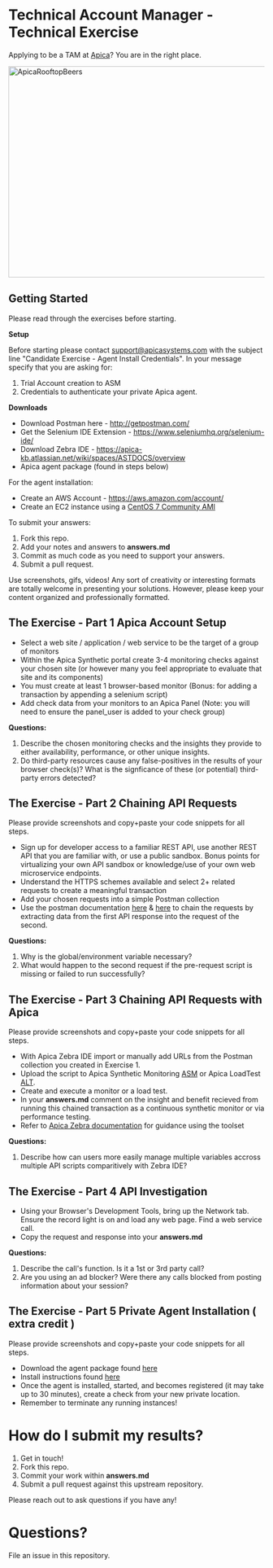 # Technical Account Manager - Technical Exercise

Applying to be a TAM at [Apica](https://apicasystems.com)? You are in the right place. 

<img src="https://files.apicasystem.com/HiringEngineersUS/Apica+Rooftop+Meetup.jpeg" width="625px" height="415" alt="ApicaRooftopBeers" title="Apica Team on our Santa Monica rooftop">


## Getting Started

Please read through the exercises before starting.

**Setup**

Before starting please contact support@apicasystems.com with the subject line "Candidate Exercise - Agent Install Credentials".  In your message specify that you are asking for:
1) Trial Account creation to ASM 
2) Credentials to authenticate your private Apica agent.

**Downloads**

* Download Postman here - http://getpostman.com/
* Get the Selenium IDE Extension - https://www.seleniumhq.org/selenium-ide/
* Download Zebra IDE - https://apica-kb.atlassian.net/wiki/spaces/ASTDOCS/overview
* Apica agent package (found in steps below)

For the agent installation:
- Create an AWS Account - https://aws.amazon.com/account/
- Create an EC2 instance using a [CentOS 7 Community AMI](https://aws.amazon.com/marketplace/pp/B00O7WM7QW?ref=cns_srchrow)

To submit your answers:

1. Fork this repo.
2. Add your notes and answers to **answers.md**
3. Commit as much code as you need to support your answers.
4. Submit a pull request.

Use screenshots, gifs, videos! Any sort of creativity or interesting formats are totally welcome in presenting your solutions.  However, please keep your content organized and professionally formatted.



## The Exercise - Part 1 Apica Account Setup

- Select a web site / application / web service to be the target of a group of monitors
- Within the Apica Synthetic portal create 3-4 monitoring checks against your chosen site (or however many you feel appropriate to evaluate that site and its components)
- You must create at least 1 browser-based monitor  (Bonus: for adding a transaction by appending a selenium script)
- Add check data from your monitors to an Apica Panel (Note: you will need to ensure the panel_user is added to your check group)

**Questions:**
1. Describe the chosen monitoring checks and the insights they provide to either availability, performance, or other unique insights.
2. Do third-party resources cause any false-positives in the results of your browser check(s)?  What is the signficance of these (or potential) third-party errors detected?



## The Exercise - Part 2 Chaining API Requests

Please provide screenshots and copy+paste your code snippets for all steps.

- Sign up for developer access to a familiar REST API, use another REST API that you are familiar with, or use a public sandbox.  Bonus points for virtualizing your own API sandbox or knowledge/use of your own web microservice endpoints.
- Understand the HTTPS schemes available and select 2+ related requests to create a meaningful transaction
- Add your chosen requests into a simple Postman collection
- Use the postman documentation [here](https://blog.getpostman.com) & [here](https://learning.getpostman.com/) to chain the requests by extracting data from the first API response into the request of the second.

**Questions:**
1. Why is the global/environment variable necessary?
2. What would happen to the second request if the pre-request script is missing or failed to run successfully?


## The Exercise - Part 3 Chaining API Requests with Apica

Please provide screenshots and copy+paste your code snippets for all steps.

- With Apica Zebra IDE import or manually add URLs from the Postman collection you created in Exercise 1.
- Upload the script to Apica Synthetic Monitoring [ASM](https://wpm.apicasystem.com/) or Apica LoadTest [ALT](https://loadtest.apicasystem.com/).
- Create and execute a monitor or a load test.
- In your **answers.md** comment on the insight and benefit recieved from running this chained transaction as a continuous synthetic monitor or via performance testing.
- Refer to [Apica Zebra documentation](https://apica-kb.atlassian.net/wiki/spaces/ASTDOCS/overview) for guidance using the toolset

**Questions:**
1. Describe how can users more easily manage multiple variables accross multiple API scripts comparitively with Zebra IDE?


## The Exercise - Part 4 API Investigation

- Using your Browser's Development Tools, bring up the Network tab.  Ensure the record light is on and load any web page. Find a web service call.
- Copy the request and response into your **answers.md** 

**Questions:**
1. Describe the call's function. Is it a 1st or 3rd party call?
2. Are you using an ad blocker?  Were there any calls blocked from posting information about your session?

## The Exercise - Part 5 Private Agent Installation ( extra credit )

Please provide screenshots and copy+paste your code snippets for all steps.

- Download the agent package found [here](https://apica-packages.s3.eu-central-1.amazonaws.com/current/asm-browser-agent/1.2.2/el/7/asm-browser-agent-1.2.2-1.el7.x86_64.rpm)
- Install instructions found [here](https://files.apicasystem.com/se/ASM+Agent+Installation+Manual+-+CentOS7.pdf)
- Once the agent is installed, started, and becomes registered (it may take up to 30 minutes), create a check from your new private location.
- Remember to terminate any running instances!



# How do I submit my results?

1. Get in touch!
2. Fork this repo.
3. Commit your work within **answers.md**
4. Submit a pull request against this upstream repository.

Please reach out to ask questions if you have any!  

# Questions?
File an issue in this repository.









